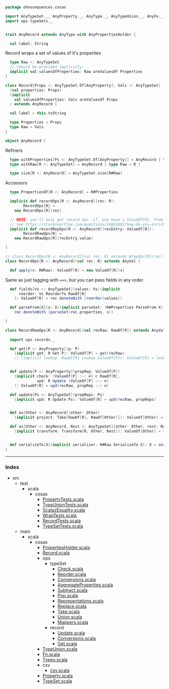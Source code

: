 
```scala
package ohnosequences.cosas

import AnyTypeSet._, AnyProperty._, AnyType._, AnyTypeUnion._, AnyFn._
import ops.typeSets._


trait AnyRecord extends AnyType with AnyPropertiesHolder {

  val label: String
```

Record wraps a set of values of it's properties

```scala
  type Raw <: AnyTypeSet
  // should be provided implicitly:
  implicit val valuesOfProperties: Raw areValuesOf Properties
}

class Record[Props <: AnyTypeSet.Of[AnyProperty], Vals <: AnyTypeSet]
  (val properties: Props)
  (implicit 
    val valuesOfProperties: Vals areValuesOf Props
  ) extends AnyRecord {

  val label = this.toString

  type Properties = Props
  type Raw = Vals
}

object AnyRecord {
```

Refiners

```scala
  type withProperties[Ps <: AnyTypeSet.Of[AnyProperty]] = AnyRecord { type Properties = Ps }
  type withRaw[R <: AnyTypeSet] = AnyRecord { type Raw = R }

  type size[R <: AnyRecord] = AnyTypeSet.size[R#Raw]
```

Accessors

```scala
  type PropertiesOf[R <: AnyRecord] = R#Properties

  implicit def recordOps[R <: AnyRecord](rec: R): 
        RecordOps[R] = 
    new RecordOps[R](rec)

  // NOTE: you'll only get record ops _if_ you have a ValueOf[R]. From that point, you don't need the wrapper at all, just use `recEntry.value`. This lets you make RecordRawOps a value class itself!
  // see https://stackoverflow.com/questions/14861862/how-do-you-enrich-value-classes-without-overhead/
  implicit def recordRepOps[R <: AnyRecord](recEntry: ValueOf[R]): 
        RecordRawOps[R] = 
    new RecordRawOps[R](recEntry.value)

}

// class RecordOps[R <: AnyRecord](val rec: R) extends WrapOps[R](rec) {
class RecordOps[R <: AnyRecord](val rec: R) extends AnyVal {

  def apply(v: R#Raw): ValueOf[R] = new ValueOf[R](v)
```

Same as just tagging with `=>>`, but you can pass fields in any order

```scala
  def fields[Vs <: AnyTypeSet](values: Vs)(implicit
      reorder: Vs ReorderTo RawOf[R]
    ): ValueOf[R] = rec denoteWith (reorder(values))

  def parseFrom[X](x: X)(implicit parseSet: (R#Properties ParseFrom X) { type Out = R#Raw }): ValueOf[R] = 
    rec denoteWith (parseSet(rec.properties, x))

}

class RecordRawOps[R <: AnyRecord](val recRaw: RawOf[R]) extends AnyVal {
  
  import ops.records._

  def get[P <: AnyProperty](p: P)
    (implicit get: R Get P): ValueOf[P] = get(recRaw)
    // (implicit lookup: RawOf[R] Lookup ValueOf[P]): ValueOf[P] = lookup(recRaw.raw)


  def update[P <: AnyProperty](propRep: ValueOf[P])
    (implicit check: (ValueOf[P] :~: ∅) ⊂ RawOf[R], 
              upd: R Update (ValueOf[P] :~: ∅)
    ): ValueOf[R] = upd(recRaw, propRep :~: ∅)

  def update[Ps <: AnyTypeSet](propReps: Ps)
    (implicit upd: R Update Ps): ValueOf[R] = upd(recRaw, propReps)


  def as[Other <: AnyRecord](other: Other)
    (implicit project: Take[RawOf[R], RawOf[Other]]): ValueOf[Other] = other denoteWith (project(recRaw))

  def as[Other <: AnyRecord, Rest <: AnyTypeSet](other: Other, rest: Rest)
    (implicit transform: Transform[R, Other, Rest]): ValueOf[Other] = transform(recRaw, other, rest)


  def serializeTo[X](implicit serializer: R#Raw SerializeTo X): X = serializer(recRaw)
}

```


------

### Index

+ src
  + test
    + scala
      + cosas
        + [PropertyTests.scala][test/scala/cosas/PropertyTests.scala]
        + [TypeUnionTests.scala][test/scala/cosas/TypeUnionTests.scala]
        + [ScalazEquality.scala][test/scala/cosas/ScalazEquality.scala]
        + [WrapTests.scala][test/scala/cosas/WrapTests.scala]
        + [RecordTests.scala][test/scala/cosas/RecordTests.scala]
        + [TypeSetTests.scala][test/scala/cosas/TypeSetTests.scala]
  + main
    + scala
      + cosas
        + [PropertiesHolder.scala][main/scala/cosas/PropertiesHolder.scala]
        + [Record.scala][main/scala/cosas/Record.scala]
        + ops
          + typeSet
            + [Check.scala][main/scala/cosas/ops/typeSet/Check.scala]
            + [Reorder.scala][main/scala/cosas/ops/typeSet/Reorder.scala]
            + [Conversions.scala][main/scala/cosas/ops/typeSet/Conversions.scala]
            + [AggregateProperties.scala][main/scala/cosas/ops/typeSet/AggregateProperties.scala]
            + [Subtract.scala][main/scala/cosas/ops/typeSet/Subtract.scala]
            + [Pop.scala][main/scala/cosas/ops/typeSet/Pop.scala]
            + [Representations.scala][main/scala/cosas/ops/typeSet/Representations.scala]
            + [Replace.scala][main/scala/cosas/ops/typeSet/Replace.scala]
            + [Take.scala][main/scala/cosas/ops/typeSet/Take.scala]
            + [Union.scala][main/scala/cosas/ops/typeSet/Union.scala]
            + [Mappers.scala][main/scala/cosas/ops/typeSet/Mappers.scala]
          + record
            + [Update.scala][main/scala/cosas/ops/record/Update.scala]
            + [Conversions.scala][main/scala/cosas/ops/record/Conversions.scala]
            + [Get.scala][main/scala/cosas/ops/record/Get.scala]
        + [TypeUnion.scala][main/scala/cosas/TypeUnion.scala]
        + [Fn.scala][main/scala/cosas/Fn.scala]
        + [Types.scala][main/scala/cosas/Types.scala]
        + csv
          + [csv.scala][main/scala/cosas/csv/csv.scala]
        + [Property.scala][main/scala/cosas/Property.scala]
        + [TypeSet.scala][main/scala/cosas/TypeSet.scala]

[test/scala/cosas/PropertyTests.scala]: ../../../test/scala/cosas/PropertyTests.scala.md
[test/scala/cosas/TypeUnionTests.scala]: ../../../test/scala/cosas/TypeUnionTests.scala.md
[test/scala/cosas/ScalazEquality.scala]: ../../../test/scala/cosas/ScalazEquality.scala.md
[test/scala/cosas/WrapTests.scala]: ../../../test/scala/cosas/WrapTests.scala.md
[test/scala/cosas/RecordTests.scala]: ../../../test/scala/cosas/RecordTests.scala.md
[test/scala/cosas/TypeSetTests.scala]: ../../../test/scala/cosas/TypeSetTests.scala.md
[main/scala/cosas/PropertiesHolder.scala]: PropertiesHolder.scala.md
[main/scala/cosas/Record.scala]: Record.scala.md
[main/scala/cosas/ops/typeSet/Check.scala]: ops/typeSet/Check.scala.md
[main/scala/cosas/ops/typeSet/Reorder.scala]: ops/typeSet/Reorder.scala.md
[main/scala/cosas/ops/typeSet/Conversions.scala]: ops/typeSet/Conversions.scala.md
[main/scala/cosas/ops/typeSet/AggregateProperties.scala]: ops/typeSet/AggregateProperties.scala.md
[main/scala/cosas/ops/typeSet/Subtract.scala]: ops/typeSet/Subtract.scala.md
[main/scala/cosas/ops/typeSet/Pop.scala]: ops/typeSet/Pop.scala.md
[main/scala/cosas/ops/typeSet/Representations.scala]: ops/typeSet/Representations.scala.md
[main/scala/cosas/ops/typeSet/Replace.scala]: ops/typeSet/Replace.scala.md
[main/scala/cosas/ops/typeSet/Take.scala]: ops/typeSet/Take.scala.md
[main/scala/cosas/ops/typeSet/Union.scala]: ops/typeSet/Union.scala.md
[main/scala/cosas/ops/typeSet/Mappers.scala]: ops/typeSet/Mappers.scala.md
[main/scala/cosas/ops/record/Update.scala]: ops/record/Update.scala.md
[main/scala/cosas/ops/record/Conversions.scala]: ops/record/Conversions.scala.md
[main/scala/cosas/ops/record/Get.scala]: ops/record/Get.scala.md
[main/scala/cosas/TypeUnion.scala]: TypeUnion.scala.md
[main/scala/cosas/Fn.scala]: Fn.scala.md
[main/scala/cosas/Types.scala]: Types.scala.md
[main/scala/cosas/csv/csv.scala]: csv/csv.scala.md
[main/scala/cosas/Property.scala]: Property.scala.md
[main/scala/cosas/TypeSet.scala]: TypeSet.scala.md